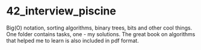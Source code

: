 # 42_interview_piscine


Big(O) notation, sorting algorithms, binary trees, bits and other cool things. One folder contains tasks, one - my solutions. The great book on algorithms that helped me to learn is also included in pdf format.
